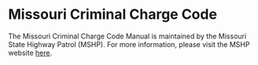 # Missouri Criminal Charge Code 

The Missouri Criminal Charge Code Manual is maintained by the Missouri State Highway Patrol (MSHP). For more information, please visit the MSHP website [here](https://www.mshp.dps.missouri.gov/CJ08Client/Home/ChargeCode).
